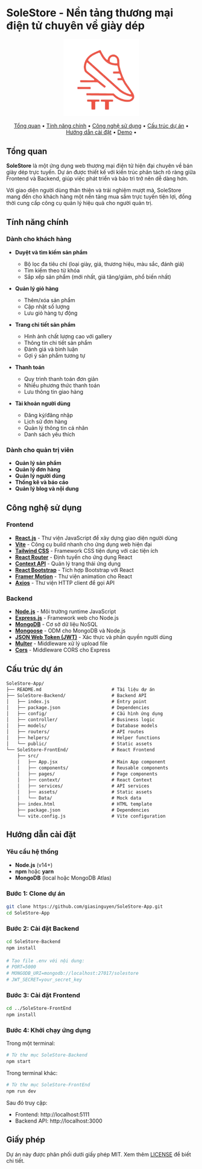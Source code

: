 # SoleStore - Nền tảng thương mại điện tử chuyên về giày dép

<p align="center">
  <img src="SoleStore-FrontEnd/src/assets/images/logo.png" alt="SoleStore Logo" width="200"/>
</p>

<p align="center">
  <a href="#tổng-quan">Tổng quan</a> •
  <a href="#tính-năng-chính">Tính năng chính</a> •
  <a href="#công-nghệ-sử-dụng">Công nghệ sử dụng</a> •
  <a href="#cấu-trúc-dự-án">Cấu trúc dự án</a> •
  <a href="#hướng-dẫn-cài-đặt">Hướng dẫn cài đặt</a> •
  <a href="#demo">Demo</a> •
</p>

## Tổng quan

**SoleStore** là một ứng dụng web thương mại điện tử hiện đại chuyên về bán giày dép trực tuyến. Dự án được thiết kế với kiến trúc phân tách rõ ràng giữa Frontend và Backend, giúp việc phát triển và bảo trì trở nên dễ dàng hơn.

Với giao diện người dùng thân thiện và trải nghiệm mượt mà, SoleStore mang đến cho khách hàng một nền tảng mua sắm trực tuyến tiện lợi, đồng thời cung cấp công cụ quản lý hiệu quả cho người quản trị.

## Tính năng chính

### Dành cho khách hàng
- **Duyệt và tìm kiếm sản phẩm**
  - Bộ lọc đa tiêu chí (loại giày, giá, thương hiệu, màu sắc, đánh giá)
  - Tìm kiếm theo từ khóa
  - Sắp xếp sản phẩm (mới nhất, giá tăng/giảm, phổ biến nhất)

- **Quản lý giỏ hàng**
  - Thêm/xóa sản phẩm
  - Cập nhật số lượng
  - Lưu giỏ hàng tự động

- **Trang chi tiết sản phẩm**
  - Hình ảnh chất lượng cao với gallery
  - Thông tin chi tiết sản phẩm
  - Đánh giá và bình luận
  - Gợi ý sản phẩm tương tự

- **Thanh toán**
  - Quy trình thanh toán đơn giản
  - Nhiều phương thức thanh toán
  - Lưu thông tin giao hàng

- **Tài khoản người dùng**
  - Đăng ký/đăng nhập
  - Lịch sử đơn hàng
  - Quản lý thông tin cá nhân
  - Danh sách yêu thích

### Dành cho quản trị viên
- **Quản lý sản phẩm**
- **Quản lý đơn hàng**
- **Quản lý người dùng**
- **Thống kê và báo cáo**
- **Quản lý blog và nội dung**

## Công nghệ sử dụng

### Frontend
- **[React.js](https://reactjs.org/)** - Thư viện JavaScript để xây dựng giao diện người dùng
- **[Vite](https://vitejs.dev/)** - Công cụ build nhanh cho ứng dụng web hiện đại
- **[Tailwind CSS](https://tailwindcss.com/)** - Framework CSS tiện dụng với các tiện ích
- **[React Router](https://reactrouter.com/)** - Định tuyến cho ứng dụng React
- **[Context API](https://reactjs.org/docs/context.html)** - Quản lý trạng thái ứng dụng
- **[React Bootstrap](https://react-bootstrap.github.io/)** - Tích hợp Bootstrap với React
- **[Framer Motion](https://www.framer.com/motion/)** - Thư viện animation cho React
- **[Axios](https://axios-http.com/)** - Thư viện HTTP client để gọi API

### Backend
- **[Node.js](https://nodejs.org/)** - Môi trường runtime JavaScript
- **[Express.js](https://expressjs.com/)** - Framework web cho Node.js
- **[MongoDB](https://www.mongodb.com/)** - Cơ sở dữ liệu NoSQL
- **[Mongoose](https://mongoosejs.com/)** - ODM cho MongoDB và Node.js
- **[JSON Web Token (JWT)](https://jwt.io/)** - Xác thực và phân quyền người dùng
- **[Multer](https://github.com/expressjs/multer)** - Middleware xử lý upload file
- **[Cors](https://github.com/expressjs/cors)** - Middleware CORS cho Express

## Cấu trúc dự án

```
SoleStore-App/
├── README.md                          # Tài liệu dự án
├── SoleStore-Backend/                 # Backend API
│   ├── index.js                       # Entry point
│   ├── package.json                   # Dependencies
│   ├── config/                        # Cấu hình ứng dụng
│   ├── controller/                    # Business logic
│   ├── models/                        # Database models
│   ├── routers/                       # API routes
│   ├── helpers/                       # Helper functions
│   └── public/                        # Static assets
└── SoleStore-FrontEnd/                # React Frontend
    ├── src/
    │   ├── App.jsx                    # Main App component
    │   ├── components/                # Reusable components
    │   ├── pages/                     # Page components
    │   ├── context/                   # React Context
    │   ├── services/                  # API services
    │   ├── assets/                    # Static assets
    │   └── Data/                      # Mock data
    ├── index.html                     # HTML template
    ├── package.json                   # Dependencies
    └── vite.config.js                 # Vite configuration
```

## Hướng dẫn cài đặt

### Yêu cầu hệ thống
- **Node.js** (v14+)
- **npm** hoặc **yarn**
- **MongoDB** (local hoặc MongoDB Atlas)

### Bước 1: Clone dự án
```bash
git clone https://github.com/giasinguyen/SoleStore-App.git
cd SoleStore-App
```

### Bước 2: Cài đặt Backend
```bash
cd SoleStore-Backend
npm install

# Tạo file .env với nội dung:
# PORT=5000
# MONGODB_URI=mongodb://localhost:27017/solestore
# JWT_SECRET=your_secret_key
```

### Bước 3: Cài đặt Frontend
```bash
cd ../SoleStore-FrontEnd
npm install
```

### Bước 4: Khởi chạy ứng dụng
Trong một terminal:
```bash
# Từ thư mục SoleStore-Backend
npm start
```

Trong terminal khác:
```bash
# Từ thư mục SoleStore-FrontEnd
npm run dev
```

Sau đó truy cập:
- Frontend: http://localhost:5111
- Backend API: http://localhost:3000

## Giấy phép

Dự án này được phân phối dưới giấy phép MIT. Xem thêm [LICENSE](LICENSE) để biết chi tiết.

